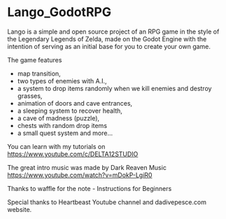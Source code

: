 # Lango_GodotRPG

Lango is a simple and open source project of an RPG game in the style of the Legendary Legends of Zelda, 
made on the Godot Engine with the intention of serving as an initial base for you to create your own game.

The game features 

* map transition, 
* two types of enemies with A.I., 
* a system to drop items randomly when we kill enemies and destroy grasses, 
* animation of doors and cave entrances, 
* a sleeping system to recover health,
* a cave of madness (puzzle),
* chests with random drop items 
* a small quest system and more...

You can learn with my tutorials on 
https://www.youtube.com/c/DELTA12STUDIO

The great intro music was made by Dark Reaven Music
https://www.youtube.com/watch?v=mDokP-LgiR0

Thanks to waffle for the note - Instructions for Beginners

Special thanks to Heartbeast Youtube channel and dadivepesce.com website.
